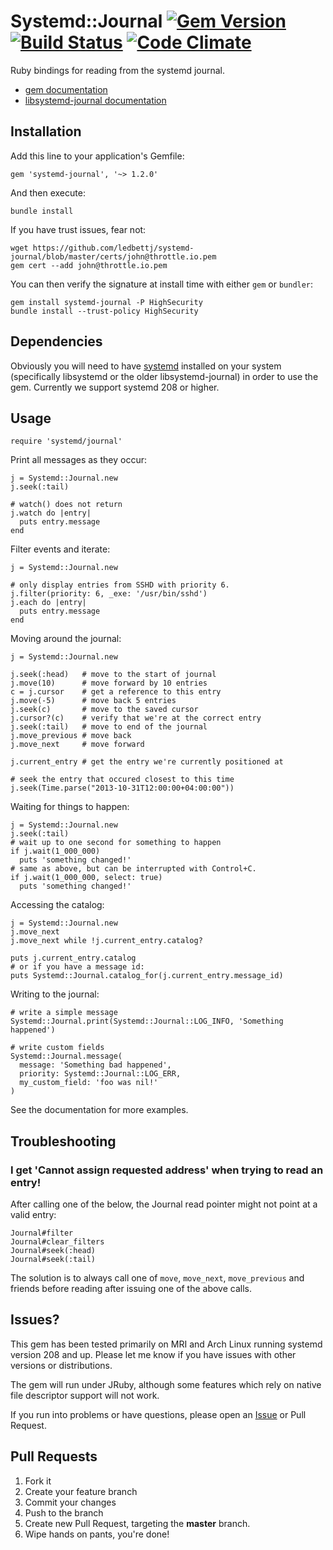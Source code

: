 # Systemd::Journal [![Gem Version](https://badge.fury.io/rb/systemd-journal.png)](http://badge.fury.io/rb/systemd-journal)  [![Build Status](https://travis-ci.org/ledbettj/systemd-journal.png?branch=master)](https://travis-ci.org/ledbettj/systemd-journal) [![Code Climate](https://codeclimate.com/github/ledbettj/systemd-journal.png)](https://codeclimate.com/github/ledbettj/systemd-journal)

Ruby bindings for reading from the systemd journal.

* [gem documentation](http://rubydoc.info/gems/systemd-journal)
* [libsystemd-journal documentation](http://www.freedesktop.org/software/systemd/man/sd-journal.html)

## Installation

Add this line to your application's Gemfile:

    gem 'systemd-journal', '~> 1.2.0'

And then execute:

    bundle install

If you have trust issues, fear not:

    wget https://github.com/ledbettj/systemd-journal/blob/master/certs/john@throttle.io.pem
    gem cert --add john@throttle.io.pem

You can then verify the signature at install time with either `gem` or `bundler`:

    gem install systemd-journal -P HighSecurity
    bundle install --trust-policy HighSecurity

## Dependencies

Obviously you will need to have
[systemd](http://www.freedesktop.org/wiki/Software/systemd/) installed on your
system (specifically libsystemd or the older libsystemd-journal) in order to
use the gem.  Currently we support systemd 208 or higher.

## Usage

    require 'systemd/journal'

Print all messages as they occur:

    j = Systemd::Journal.new
    j.seek(:tail)

    # watch() does not return
    j.watch do |entry|
      puts entry.message
    end

Filter events and iterate:

    j = Systemd::Journal.new

    # only display entries from SSHD with priority 6.
    j.filter(priority: 6, _exe: '/usr/bin/sshd')
    j.each do |entry|
      puts entry.message
    end

Moving around the journal:

    j = Systemd::Journal.new

    j.seek(:head)   # move to the start of journal
    j.move(10)      # move forward by 10 entries
    c = j.cursor    # get a reference to this entry
    j.move(-5)      # move back 5 entries
    j.seek(c)       # move to the saved cursor
    j.cursor?(c)    # verify that we're at the correct entry
    j.seek(:tail)   # move to end of the journal
    j.move_previous # move back
    j.move_next     # move forward

    j.current_entry # get the entry we're currently positioned at

    # seek the entry that occured closest to this time
    j.seek(Time.parse("2013-10-31T12:00:00+04:00:00"))

Waiting for things to happen:

    j = Systemd::Journal.new
    j.seek(:tail)
    # wait up to one second for something to happen
    if j.wait(1_000_000)
      puts 'something changed!'
    # same as above, but can be interrupted with Control+C.
    if j.wait(1_000_000, select: true)
      puts 'something changed!'

Accessing the catalog:

    j = Systemd::Journal.new
    j.move_next
    j.move_next while !j.current_entry.catalog?

    puts j.current_entry.catalog
    # or if you have a message id:
    puts Systemd::Journal.catalog_for(j.current_entry.message_id)

Writing to the journal:

    # write a simple message
    Systemd::Journal.print(Systemd::Journal::LOG_INFO, 'Something happened')

    # write custom fields
    Systemd::Journal.message(
      message: 'Something bad happened',
      priority: Systemd::Journal::LOG_ERR,
      my_custom_field: 'foo was nil!'
    )

See the documentation for more examples.

## Troubleshooting

### I get 'Cannot assign requested address' when trying to read an entry!

After calling one of the below, the Journal read pointer might not point at
a valid entry:

    Journal#filter
    Journal#clear_filters
    Journal#seek(:head)
    Journal#seek(:tail)

The solution is to always call one of `move`, `move_next`, `move_previous` and
friends before reading after issuing one of the above calls.

## Issues?

This gem has been tested primarily on MRI and Arch Linux running systemd version
208 and up.  Please let me know if you have issues with other versions or
distributions.

The gem will run under JRuby, although some features which rely on native file
descriptor support will not work.

If you run into problems or have questions, please open an
[Issue](https://github.com/ledbettj/systemd-journal/issues) or Pull Request.

## Pull Requests

1. Fork it
2. Create your feature branch
3. Commit your changes
4. Push to the branch
5. Create new Pull Request, targeting the __master__ branch.
6. Wipe hands on pants, you're done!
